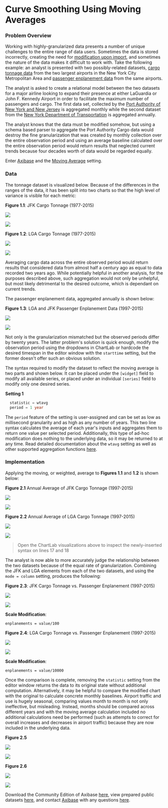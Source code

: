 Curve Smoothing Using Moving Averages
==

### Problem Overview

Working with highly-granularized data presents a number of unique challenges to the entire range of data users. Sometimes
the data is stored incorrectly, creating the need for [modification upon import](/Support/Schema-Parser-Mod-Pre-Import/README.md),
and sometimes the nature of the data makes it difficult to work with. Take the following example: an analyst is presented
with two possibly-related datasets, [cargo tonnage data](https://github.com/axibase/open-data-catalog/blob/master/datasets/nthh-fhwt.md) from
the two largest airports in the New York City Metropolitan Area and [passenger enplanement data](https://github.com/axibase/open-data-catalog/blob/master/datasets/vpv5-zd4k.md)
from the same airports.

The analyst is asked to create a relational model between the two datasets for a major airline looking to expand their presence
at either LaGuardia or John F. Kennedy Airport in order to facilitate the maximum number of passengers and cargo. The first
data set, collected by the [Port Authority of New York and New Jersey](http://www.panynj.gov/) is aggregated monthly while the second dataset from
the [New York Department of Transportation](https://www.dot.ny.gov/index) is aggregated annually.

The analyst knows that the data must be modified somehow, but using a schema based parser to aggregate the Port Authority Cargo data
would destroy the fine granularization that was created by monthly collection over the entire observation period and using an
average baseline calculated over the entire observation period would return results that neglected current trends because 
four decades worth of data would be regarded equally.

Enter [Axibase](https://axibase.com) and the [Moving Average](http://axibase.com/products/axibase-time-series-database/visualization/widgets/configuring-the-widgets/aggregators/)
setting.

### Data 

The tonnage dataset is visualized below. Because of the differences in the ranges of the data, it has been split into two charts so that the high level
of variance is visible for each metric:

**Figure 1.1**: JFK Cargo Tonnage (1977-2015)

![](Images/ra-001.png)

[![](Images/button.png)](https://apps.axibase.com/chartlab/479e4525/#fullscreen)

**Figure 1.2**: LGA Cargo Tonnage (1977-2015)

![](Images/ra-002.png)

[![](Images/button.png)](https://apps.axibase.com/chartlab/f36262ee/#fullscreen)

Averaging cargo data across the entire observed period would return results that considered data from almost
half a century ago as equal to data recorded two years ago. While potentially helpful in another analysis, for the purposes
described above, such aggregation would not only be unhelpful, but most likely detrimental to the desired outcome, which is
dependant on current trends.

The passenger enplanement data, aggregated annually is shown below:

**Figure 1.3**: LGA and JFK Passenger Enplanement Data (1997-2015)

![](Images/ra-003.png)

[![](Images/button.png)](https://apps.axibase.com/chartlab/00cf9be3/#fullscreen)

Not only is the granularization mismatched but the observed periods differ by twenty years. The latter problem's solution is
quick enough, modify the observation period using the dropdowns in ChartLab or hardcode the desired timespan in the editor
window with the `starttime` setting, but the former doesn't offer such an obvious solution.

The syntax required to modify the dataset to reflect the moving average is two parts and shown below. It can be placed under
the `[widget]` field to modify all available series, or placed under an individual `[series]` field to modify only one desired
series.

**Setting 1**

```sql
  statistic = wtavg
  period = 1 year
```

The `period` feature of the setting is user-assigned and can be set as low as millisecond granularity and as high as any 
number of years. This two line syntax calculates the average of each year's inputs and aggregates them to return one value
per selected period. Additionally, this type of ad-hoc modification does nothing to the underlying data, so it may be returned
to at any time. Read detailed documentation about the `wtavg` setting as well as other supported aggregation functions 
[here](https://axibase.com/products/axibase-time-series-database/visualization/widgets/configuring-the-widgets/aggregators/).

### Implementation

Applying the moving, or weighted, average to **Figures 1.1** and **1.2** is shown below:

**Figure 2.1** Annual Average of JFK Cargo Tonnage (1997-2015)

![](Images/ra-004.png)

[![](Images/button.png)](https://apps.axibase.com/chartlab/b03d8e2c/#fullscreen)

**Figure 2.2** Annual Average of LGA Cargo Tonnage (1997-2015)

![](Images/ra-005.png)

[![](Images/button.png)](https://apps.axibase.com/chartlab/b456f1b5/#fullscreen)

> Open the ChartLab visualizations above to inspect the newly-inserted syntax on lines 17 and 18

The analyst is now able to more accurately judge the relationship between the two datasets because of the equal rate of 
granularization. Combining the JFK and LGA elements from each of the two datasets, and using the `mode = column` setting, 
produces the following:

**Figure 2.3**: JFK Cargo Tonnage vs. Passenger Enplanement (1997-2015)

![](Images/ra-006.png)

[![](Images/button.png)](https://apps.axibase.com/chartlab/897c0429/#fullscreen)

**Scale Modification**:

```enplanements = value/100```

**Figure 2.4**: LGA Cargo Tonnage vs. Passenger Enplanement (1997-2015)

![](Images/ra-007.png)

[![](Images/button.png)](https://apps.axibase.com/chartlab/0de58b58/#fullscreen)

**Scale Modification**:

```enplanements = value/10000```

Once the comparison is complete, removing the `statistic` setting from the editor window returns the data to its original
state without additional computation. Alternatively, it may be helpful to compare the modified chart with the original to
calculate concrete monthly baselines. Airport traffic and use is hugely seasonal, comparing values month to month is not only
ineffective, but misleading. Instead, months should be compared across different years and with the moving average calculation
included no additional calculations need be performed (such as attempts to correct for overall increases and decreases in
airport traffic) because they are now included in the underlying data.

**Figure 2.5**

![](Images/ra-009.png)

[![](Images/button.png)](https://apps.axibase.com/chartlab/6b3e4ed6/#fullscreen)

**Figure 2.6**


![](Images/ra-010.png)

[![](Images/button.png)](https://apps.axibase.com/chartlab/a4d77c47/#fullscreen)

Download the Community Edition of Axibase [here](https://github.com/axibase/atsd/blob/master/installation/README.md#installation),
view prepared public datasets [here](https://github.com/axibase/open-data-catalog), and contact [Axibase](https://axibase.com)
with any questions [here](https://axibase.com/feedback/).

